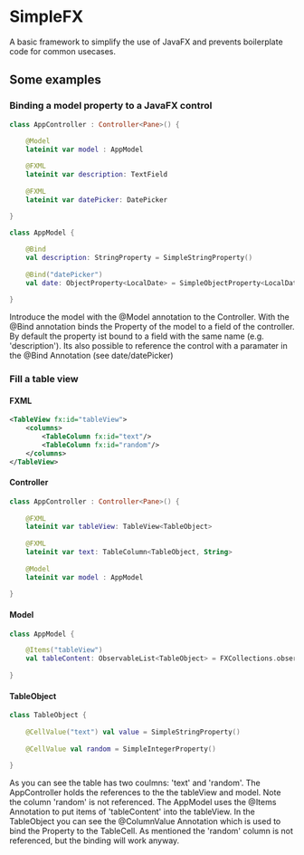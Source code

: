 # SimpleFX
A basic framework to simplify the use of JavaFX and prevents boilerplate code for common usecases.

## Some examples
### Binding a model property to a JavaFX control

```kotlin
class AppController : Controller<Pane>() {
	
	@Model
	lateinit var model : AppModel

	@FXML
	lateinit var description: TextField
	
	@FXML
	lateinit var datePicker: DatePicker
	
}

class AppModel {

	@Bind
	val description: StringProperty = SimpleStringProperty()
	
	@Bind("datePicker")
	val date: ObjectProperty<LocalDate> = SimpleObjectProperty<LocalDate>()
	
}


```
Introduce the model with the @Model annotation to the Controller.
With the @Bind annotation binds the Property of the model to a field of the controller. By default the property ist bound to a field with the same name (e.g. 'description').
Its also possible to reference the control with a paramater in the @Bind Annotation (see date/datePicker)



### Fill a table view

#### FXML
```XML
<TableView fx:id="tableView">
	<columns>
		<TableColumn fx:id="text"/>
		<TableColumn fx:id="random"/>
	</columns>
</TableView>
```

#### Controller
```kotlin
class AppController : Controller<Pane>() {
	
	@FXML
	lateinit var tableView: TableView<TableObject>
	
	@FXML
	lateinit var text: TableColumn<TableObject, String>
	
	@Model
	lateinit var model : AppModel
	
}
```
#### Model
```kotlin
class AppModel {

	@Items("tableView")
	val tableContent: ObservableList<TableObject> = FXCollections.observableArrayList(...)
	
}
```
#### TableObject
```kotlin
class TableObject {
	
	@CellValue("text") val value = SimpleStringProperty()
	
	@CellValue val random = SimpleIntegerProperty()
	
}
```

As you can see the table has two coulmns: 'text' and 'random'.
The AppController holds the references to the the tableView and model. Note the column 'random' is not referenced.
The AppModel uses the @Items Annotation to put items of 'tableContent' into the tableView.
In the TableObject you can see the @ColumnValue Annotation which is used to bind the Property to the TableCell.
As mentioned the 'random' column is not referenced, but the binding will work anyway.
